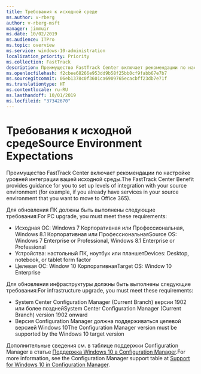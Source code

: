 ```yaml
---
title: Требования к исходной среде
ms.author: v-rberg
author: v-rberg-msft
manager: jimmuir
ms.date: 10/02/2019
ms.audience: ITPro
ms.topic: overview
ms.service: windows-10-administration
localization_priority: Priority
ms.collection: FastTrack
description: Преимущество FastTrack Center включает рекомендации по настройке уровней интеграции вашей исходной среды для развертывания Windows 10.
ms.openlocfilehash: f2cbee68266e953dd9b58f25bb0cf9fabb67e7b7
ms.sourcegitcommit: 06eb1378c0f3601ca6909765ecacbff23db7e71f
ms.translationtype: HT
ms.contentlocale: ru-RU
ms.lasthandoff: 10/01/2019
ms.locfileid: "37342670"
---
```

# <a name="source-environment-expectations"></a><span data-ttu-id="1df83-103">Требования к исходной среде</span><span class="sxs-lookup"><span data-stu-id="1df83-103">Source Environment Expectations</span></span>

<span data-ttu-id="1df83-104">Преимущество FastTrack Center включает рекомендации по настройке уровней интеграции вашей исходной среды.</span><span class="sxs-lookup"><span data-stu-id="1df83-104">The FastTrack Center Benefit provides guidance for you to set up levels of integration with your source environment (for example, if you already have services in your source environment that you want to move to Office 365).</span></span>
  
<span data-ttu-id="1df83-105">Для обновления ПК должны быть выполнены следующие требования:</span><span class="sxs-lookup"><span data-stu-id="1df83-105">For PC upgrade, you must meet these requirements:</span></span>

- <span data-ttu-id="1df83-106">Исходная ОС: Windows 7 Корпоративная или Профессиональная, Windows 8.1 Корпоративная или Профессиональная</span><span class="sxs-lookup"><span data-stu-id="1df83-106">Source OS: Windows 7 Enterprise or Professional, Windows 8.1 Enterprise or Professional</span></span>
- <span data-ttu-id="1df83-107">Устройства: настольный ПК, ноутбук или планшет</span><span class="sxs-lookup"><span data-stu-id="1df83-107">Devices: Desktop, notebook, or tablet form factor</span></span>
- <span data-ttu-id="1df83-108">Целевая ОС: Window 10 Корпоративная</span><span class="sxs-lookup"><span data-stu-id="1df83-108">Target OS: Window 10 Enterprise</span></span>

<span data-ttu-id="1df83-109">Для обновления инфраструктуры должны быть выполнены следующие требования:</span><span class="sxs-lookup"><span data-stu-id="1df83-109">For infrastructure upgrade, you must meet these requirements:</span></span>   

- <span data-ttu-id="1df83-110">System Center Configuration Manager (Current Branch) версии 1902 или более поздней</span><span class="sxs-lookup"><span data-stu-id="1df83-110">System Center Configuration Manager (Current Branch) version 1902 onward</span></span> 
- <span data-ttu-id="1df83-111">Версия Configuration Manager должна поддерживаться целевой версией Windows 10</span><span class="sxs-lookup"><span data-stu-id="1df83-111">The Configuration Manager version must be supported by the Windows 10 target version</span></span>

<span data-ttu-id="1df83-112">Дополнительные сведения см. в таблице поддержки Configuration Manager в статье [Поддержка Windows 10 в Configuration Manager](https://docs.microsoft.com/sccm/core/plan-design/configs/support-for-windows-10).</span><span class="sxs-lookup"><span data-stu-id="1df83-112">For more information, see the Configuration Manager support table at [Support for Windows 10 in Configuration Manager](https://docs.microsoft.com/sccm/core/plan-design/configs/support-for-windows-10).</span></span>
  

 